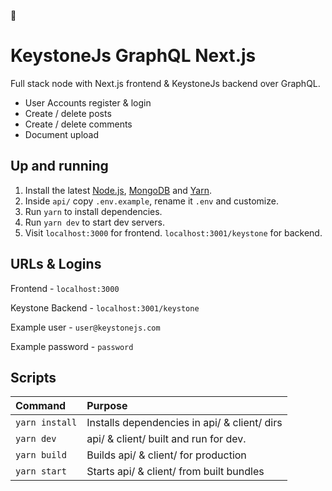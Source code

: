 🐄
# KeystoneJs GraphQL Next.js
Full stack node with Next.js frontend & KeystoneJs backend over GraphQL.

- User Accounts register & login
- Create / delete posts
- Create / delete comments
- Document upload

## Up and running
1. Install the latest [Node.js](https://nodejs.org), [MongoDB](http://www.mongodb.org/downloads) and [Yarn](https://yarnpkg.com/en/docs/install).
2. Inside `api/` copy `.env.example`, rename it `.env` and customize.
3. Run `yarn` to install dependencies.
4. Run `yarn dev` to start dev servers.
5. Visit `localhost:3000` for frontend. `localhost:3001/keystone` for backend.

## URLs & Logins
Frontend - `localhost:3000`

Keystone Backend - `localhost:3001/keystone`

Example user - `user@keystonejs.com`

Example password - `password`


## Scripts

| Command               | Purpose                                         |
|:----------------------|:------------------------------------------------|
| `yarn install`        | Installs dependencies in api/ & client/ dirs    |
| `yarn dev`            | api/ & client/ built and run for dev.           |
| `yarn build`          | Builds api/ & client/ for production            |
| `yarn start`         | Starts api/ & client/ from built bundles        |
